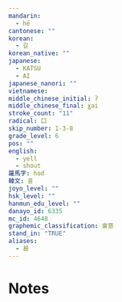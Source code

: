 ```yaml
---
mandarin:
  - hē
cantonese: ""
korean:
  - 갈
korean_native: ""
japanese:
  - KATSU
  - AI
japanese_nanori: ""
vietnamese:
middle_chinese_initial: ʔ
middle_chinese_final: ɣai
stroke_count: "11"
radical: 口
skip_number: 1-3-8
grade_level: 6
pos: ""
english:
  - yell
  - shout
羅馬字: hod
韓文: 혿
joyo_level: ""
hsk_level: ""
hanmun_edu_level: ""
danayo_id: 6335
mc_id: 4648
graphemic_classification: 會意
stand_in: "TRUE"
aliases:
  - 曷
---
```


# Notes
